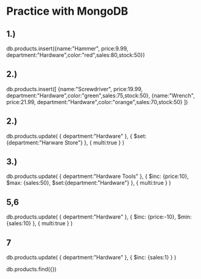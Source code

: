 # Practice with MongoDB

## 1.)
  
  db.products.insert({name:"Hammer", price:9.99, department:"Hardware",color:"red",sales:80,stock:50})

## 2.)

  db.products.insert([
    {name:"Screwdriver", price:19.99, department:"Hardware",color:"green",sales:75,stock:50},
    {name:"Wrench", price:21.99, department:"Hardware",color:"orange",sales:70,stock:50}
   ])

## 2.) 

  db.products.update(
    {
      department:"Hardware"
    },
    {
      $set:{department:"Harware Store"}
    },
    {
      multi:true
    }
  ) 

## 3.)

  db.products.update(
    {
      department:"Hardware Tools"
    },
    {
      $inc: {price:10},
      $max: {sales:50},
      $set:{department:"Hardware"}
    },
    {
      multi:true
    }
  )

## 5,6 

  db.products.update(
    {
      department:"Hardware"
    },
    {
      $inc: {price:-10},
      $min: {sales:10}
    },
    {
      multi:true
    }
  )

## 7

  db.products.update(
    {
      department:"Hardware"
    },
    {
      $inc: {sales:1}
    }
  )


  db.products.find({})
